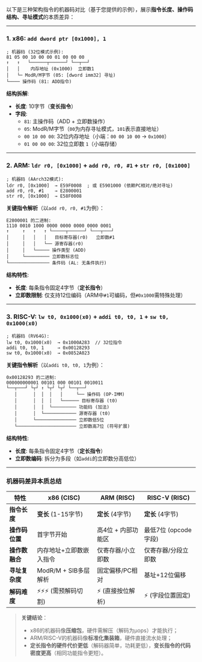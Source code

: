 以下是三种架构指令的机器码对比（基于您提供的示例），展示**指令长度、操作码结构、寻址模式**的本质差异：

---

### 1. **x86: `add dword ptr [0x1000], 1`**

   ```x86asm
   ; 机器码 (32位模式示例):
   81 05 00 10 00 00 01 00 00 00
   ↑   ↑   └──────┬──────┘ └──┬──┘
   │   │    内存地址 (0x1000)  立即数1
   │   └─ ModR/M字节 (05: [dword imm32] 寻址)
   └──── 操作码 (81: ADD指令)
   ```
   **结构拆解**:
   - **长度**: 10字节（**变长指令**）
   - **字段**:
     - `81`: 主操作码（ADD + 立即数操作）
     - `05`: ModR/M字节（`00`为内存寻址模式，`101`表示直接地址）
     - `00 10 00 00`: 32位内存地址（小端：`00 00 10 00` → `0x1000`）
     - `01 00 00 00`: 32位立即数 `1`（小端存储）

---

### 2. **ARM: `ldr r0, [0x1000]` + `add r0, r0, #1` + `str r0, [0x1000]`**

   ```armasm
   ; 机器码 (AArch32模式):
   ldr r0, [0x1000]  → E59F0008  ; 或 E5901000 (依赖PC相对/绝对寻址)
   add r0, r0, #1    → E2800001
   str r0, [0x1000]  → E58F0008
   ```
   **关键指令解析**（以`add r0, r0, #1`为例）：
   ```armasm
   E2800001 的二进制:
   1110 0010 1000 0000 0000 0000 0000 0001
   ↑     ↑   ↑   ↑ └─────┬──────┘ └───┬───┘
   │     │   │   │   目标寄存器(r0)   立即数#1
   │     │   │   └── 源寄存器(r0)
   │     │   └───── 操作类型 (ADD)
   │     └───────── 立即数标志位
   └─────────────── 条件码 (AL: 无条件执行)
   ```
   **结构特性**:
   - **长度**: 每条指令固定4字节（**定长指令**）
   - **立即数限制**: 仅支持12位编码（ARM中`#1`可编码，但`#0x1000`需特殊处理）

---

### 3. **RISC-V: `lw t0, 0x1000(x0)` + `addi t0, t0, 1` + `sw t0, 0x1000(x0)`**

   ```riscvasm
   ; 机器码 (RV64G):
   lw t0, 0x1000(x0)  → 0x1000A283  // 32位指令
   addi t0, t0, 1     → 0x00128293
   sw t0, 0x1000(x0)  → 0x0852A023
   ```
   **关键指令解析**（以`addi t0, t0, 1`为例）：
   ```riscvasm
   0x00128293 的二进制:
   000000000001 00101 000 00101 0010011
   └──┬───┘ └┬┘ ↑ └┬┘ └┬┘ └──┬──┘
      │      │  │  │   │     └── 操作码 (OP-IMM)
      │      │  │  │   └────── 目标寄存器 (t0)
      │      │  │  └───────── 功能码 (加法)
      │      │  └──────────── 源寄存器 (t0)
      │      └─────────────── 立即数低5位
      └────────────────────── 立即数高7位 (符号扩展)
   ```
   **结构特性**:
   - **长度**: 每条指令固定4字节（**定长指令**）
   - **立即数编码**: 拆分为多段（如`addi`的立即数分高低位）

---

###  机器码差异本质总结
| **特性**         | x86 (CISC)               | ARM (RISC)             | RISC-V (RISC)          |
|------------------|--------------------------|------------------------|------------------------|
| **指令长度**     | **变长** (1-15字节)      | **定长** (4字节)       | **定长** (4字节)       |
| **操作码位置**   | 首字节开始               | 高4位 + 内部功能区      | 最低7位 (opcode字段)   |
| **操作数融合**   | 内存地址+立即数嵌入指令  | 仅寄存器/小立即数       | 仅寄存器/分段立即数    |
| **寻址复杂度**   | ModR/M + SIB多层解析     | 固定偏移/PC相对         | 基址+12位偏移          |
| **解码难度**     | ⚡️⚡️⚡️ (需预解码切割) | ⚡️ (直接按位解析)       | ⚡️ (字段位置固定)      |

>  **关键结论**：  
> - x86的机器码像**压缩包**，硬件需解压（解码为µops）才能执行；  
> - ARM/RISC-V的机器码像**标准化集装箱**，硬件直接流水处理；  
> - **定长指令的硬件代价更低**（解码器简单，功耗更低），**变长指令的代码密度更高**（相同功能指令更短）。